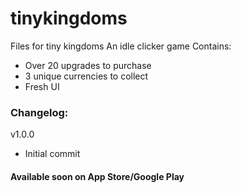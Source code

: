 # tinykingdoms
Files for tiny kingdoms
An idle clicker game
Contains:
* Over 20 upgrades to purchase
* 3 unique currencies to collect
* Fresh UI

### Changelog:

v1.0.0
* Initial commit

#### Available soon on App Store/Google Play
